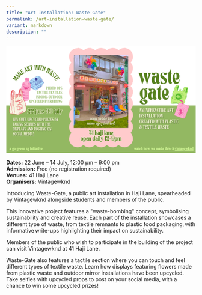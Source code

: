```yaml
---
title: "Art Installation: Waste Gate"
permalink: /art-installation-waste-gate/
variant: markdown
description: ""
---
```

![Waste-Gate](/images/Initiatives/WASTEGATE.png)

**Dates:** 22 June – 14 July, 12:00 pm – 9:00 pm<br>
**Admission:** Free (no registration required)<br>
**Venues:** 41 Haji Lane<br>
**Organisers:** Vintagewknd 

Introducing Waste-Gate, a public art installation in Haji Lane, spearheaded by Vintagewknd alongside students and members of the public.&nbsp;&nbsp;

This innovative project features a "waste-bombing" concept, symbolising sustainability and creative reuse. Each part of the installation showcases a different type of waste, from textile remnants to plastic food packaging, with informative write-ups highlighting their impact on sustainability.&nbsp;

Members of the public who wish to participate in the building of the project can visit Vintagewknd at 41 Haji Lane.

Waste-Gate also features a tactile section where you can touch and feel different types of textile waste. Learn how displays featuring flowers made from plastic waste and outdoor mirror installations have been upcycled. Take selfies with upcycled props to post on your social media, with a chance to win some upcycled prizes!